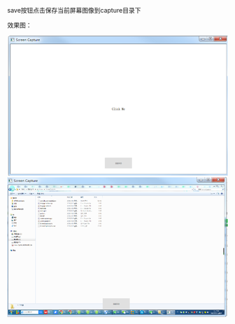 save按钮点击保存当前屏幕图像到capture目录下

效果图：

![avatar](https://github.com/zhiguangli/Qml-Examples/blob/master/render/screencapture1.png)
![avatar](https://github.com/zhiguangli/Qml-Examples/blob/master/render/screencapture2.png)
